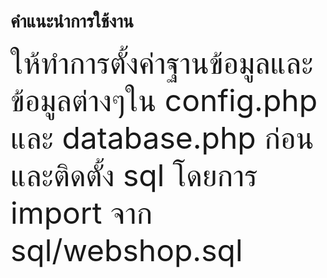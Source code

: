 <h1>คำแนะนำการใช้งาน</h1>
<font size=16px>
ให้ทำการตั้งค่าฐานข้อมูลและข้อมูลต่างๆใน config.php และ database.php ก่อน
และติดตั้ง sql โดยการ import จาก sql/webshop.sql
</font>
<br><br>
<img src="https://i.imgur.com/McfqL8d.png" alt="">
<br>
<img src="https://i.imgur.com/c67UqW9.png" alt="">
<br>
<img src="https://i.imgur.com/deijgys.png" alt="">
<br>
<img src="https://i.imgur.com/faX2FSE.png" alt="">
<br>
<img src="https://i.imgur.com/K2NZ0Vg.png" alt="">
<br>
<img src="https://i.imgur.com/JBytPzq.png" alt="">
<br>
<img src="https://i.imgur.com/KdEvylt.png" alt="">
